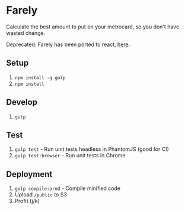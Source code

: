 # Farely
Calculate the best amount to put on your metrocard, so you don't have wasted change.

Deprecated: Farely has been ported to react, [here](https://github.com/imcnally/farely-react).

## Setup

1. `npm install -g gulp`
2. `npm install`

## Develop

1. `gulp`

## Test

1. `gulp test` - Run unit tests headless in PhantomJS (good for CI)
2. `gulp test:browser` - Run unit tests in Chrome

## Deployment

1. `gulp compile:prod` - Compile minified code
2. Upload `/public` to S3
3. Profit (j/k)
